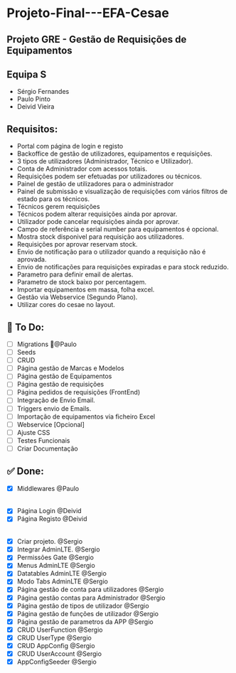 # Projeto-Final---EFA-Cesae

## Projeto GRE - Gestão de Requisições de Equipamentos

## Equipa S
 - Sérgio Fernandes
 - Paulo Pinto
 - Deivid Vieira

## Requisitos: 

- Portal com página de login e registo
- Backoffice de gestão de utilizadores, equipamentos e requisições.
- 3 tipos de utilizadores (Administrador, Técnico e Utilizador).
- Conta de Administrador com acessos totais.
- Requisições podem ser efetuadas por utilizadores ou técnicos.
- Painel de gestão de utilizadores para o administrador
- Painel de submissão e visualização de requisições com vários filtros de estado para os técnicos.
- Técnicos gerem requisições
- Técnicos podem alterar requisições ainda por aprovar.
- Utilizador pode cancelar requisições ainda por aprovar.
- Campo de referência e serial number para equipamentos é opcional.
- Mostra stock disponivel para requisição aos utilizadores.
- Requisições por aprovar reservam stock.
- Envio de notificação para o utilizador quando a requisição não é aprovada.
- Envio de notificações para requisições expiradas e para stock reduzido.
- Parametro para definir email de alertas.
- Parametro de stock baixo por percentagem.
- Importar equipamentos em massa, folha excel.
- Gestão via Webservice (Segundo Plano).
- Utilizar cores do cesae no layout.


## :rotating_light: To Do:

- [ ] Migrations :frowning_person:@Paulo
- [ ] Seeds
- [ ] CRUD
- [ ] Página gestão de Marcas e Modelos
- [ ] Página gestão de Equipamentos
- [ ] Página gestão de requisições
- [ ] Página pedidos de requisições (FrontEnd)
- [ ] Integração de Envio Email.
- [ ] Triggers envio de Emails.
- [ ] Importação de equipamentos via ficheiro Excel
- [ ] Webservice [Opcional]
- [ ] Ajuste CSS
- [ ] Testes Funcionais
- [ ] Criar Documentação

## :white_check_mark: Done:
- [x] Middlewares @Paulo
###### 
- [x] Página Login @Deivid
- [x] Página Registo @Deivid
###### 
- [x] Criar projeto. @Sergio
- [x] Integrar AdminLTE. @Sergio
- [x] Permissões Gate @Sergio
- [x] Menus AdminLTE @Sergio
- [x] Datatables AdminLTE @Sergio
- [x] Modo Tabs AdminLTE @Sergio
- [x] Página gestão de conta para utilizadores @Sergio
- [x] Página gestão contas para Administrador @Sergio
- [x] Página gestão de tipos de utilizador @Sergio
- [x] Página gestão de funções de utilizador @Sergio
- [x] Página gestão de parametros da APP @Sergio
- [x] CRUD UserFunction @Sergio
- [x] CRUD UserType @Sergio
- [x] CRUD AppConfig @Sergio
- [x] CRUD UserAccount @Sergio
- [x] AppConfigSeeder @Sergio

